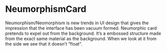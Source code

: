# NeumorphismCard
Neumorphism/Neomorphism is new trends in UI design that gives the impression that the interface has been vacuum formed.
Neumorphic card pretends to expel out from the background. 
It’s a embossed structure made from the exact same material as the background. 
When we look at it from the side we see that it doesn’t “float”.
